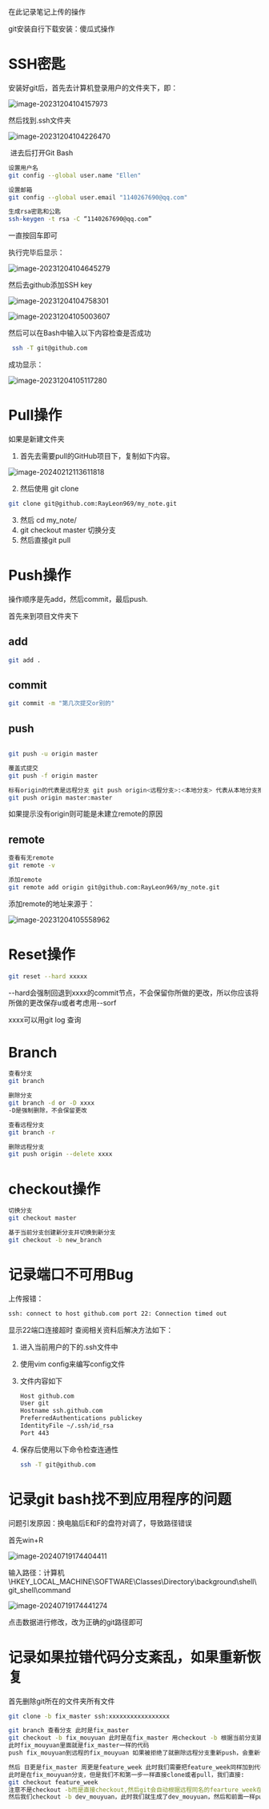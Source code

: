 在此记录笔记上传的操作

git安装自行下载安装：傻瓜式操作

# SSH密匙

安装好git后，首先去计算机登录用户的文件夹下，即：

![image-20231204104157973](assets/image-20231204104157973.png)

然后找到.ssh文件夹

![image-20231204104226470](assets/image-20231204104226470.png)

​		进去后打开Git Bash

```bash
设置用户名
git config --global user.name "Ellen"

设置邮箱
git config --global user.email "1140267690@qq.com"

生成rsa密匙和公匙
ssh-keygen -t rsa -C “1140267690@qq.com”
```

一直按回车即可

执行完毕后显示：

![image-20231204104645279](assets/image-20231204104645279.png)

然后去github添加SSH key

![image-20231204104758301](assets/image-20231204104758301.png)

![image-20231204105003607](assets/image-20231204105003607.png)

然后可以在Bash中输入以下内容检查是否成功

```bash
 ssh -T git@github.com
```

成功显示：

![image-20231204105117280](assets/image-20231204105117280.png)



# Pull操作

如果是新建文件夹	





1. 首先去需要pull的GitHub项目下，复制如下内容。

![image-20240212113611818](assets/image-20240212113611818.png)

2. 然后使用 git clone

```bash
git clone git@github.com:RayLeon969/my_note.git
```

3. 然后 cd my_note/
4. git checkout master 切换分支
5. 然后直接git pull



# Push操作

操作顺序是先add，然后commit，最后push.

首先来到项目文件夹下

## add

```bash
git add .
```



## commit

```bash
git commit -m "第几次提交or别的"
```



## push

```bash

git push -u origin master

覆盖式提交
git push -f origin master

标有origin的代表是远程分支 git push origin<远程分支>:<本地分支> 代表从本地分支推送到远程分支 如果没有远程分支就会创建这个远程分支
git push origin master:master
```





如果提示没有origin则可能是未建立remote的原因

## remote

```bash
查看有无remote
git remote -v

添加remote
git remote add origin git@github.com:RayLeon969/my_note.git
```

添加remote的地址来源于：

![image-20231204105558962](assets/image-20231204105558962.png)



# Reset操作

```bash
git reset --hard xxxxx
```

--hard会强制回退到xxxx的commit节点，不会保留你所做的更改，所以你应该将所做的更改保存u或者考虑用--sorf

xxxx可以用git log 查询

# Branch

```bash
查看分支
git branch

删除分支
git branch -d or -D xxxx
-D是强制删除，不会保留更改

查看远程分支
git branch -r

删除远程分支
git push origin --delete xxxx
```



# checkout操作

```bash
切换分支
git checkout master

基于当前分支创建新分支并切换到新分支
git checkout -b new_branch
```



# 记录端口不可用Bug

上传报错：

```bash
ssh: connect to host github.com port 22: Connection timed out
```

显示22端口连接超时 查阅相关资料后解决方法如下：

1. 进入当前用户的下的.ssh文件中

2. 使用vim config来编写config文件

3. 文件内容如下

   ```tex
   Host github.com
   User git
   Hostname ssh.github.com
   PreferredAuthentications publickey
   IdentityFile ~/.ssh/id_rsa
   Port 443
   ```

4. 保存后使用以下命令检查连通性

   ```bash
   ssh -T git@github.com
   ```

   

# 记录git bash找不到应用程序的问题

问题引发原因：换电脑后E和F的盘符对调了，导致路径错误

首先win+R

![image-20240719174404411](F:\note\my_note\Git\assets\image-20240719174404411.png)

输入路径：计算机\HKEY_LOCAL_MACHINE\SOFTWARE\Classes\Directory\background\shell\git_shell\command

![image-20240719174441274](F:\note\my_note\Git\assets\image-20240719174441274.png)

点击数据进行修改，改为正确的git路径即可



# 记录如果拉错代码分支紊乱，如果重新恢复

首先删除git所在的文件夹所有文件

```bash
git clone -b fix_master ssh:xxxxxxxxxxxxxxxxx

git branch 查看分支 此时是fix_master
git checkout -b fix_mouyuan 此时是在fix_master 用checkout -b 根据当前分支建立新分支fix_moyuan
此时fix_mouyuan里面就是fix_master一样的代码
push fix_mouyuan到远程的fix_mouyuan 如果被拒绝了就删除远程分支重新push，会重新创建远程分支，然后提PR检查push过去的fix_mouyuan等不等于fix_master

然后 日更是fix_master 周更是feature_week 此时我们需要把feature_week同样加到代码中，注意不是两个文件而是在同一个文件中
此时是在fix_mouyuan分支，但是我们不和第一步一样直接clone或者pull，我们直接:
git checkout feature_week
注意不是checkout -b而是直接checkout,然后git会自动根据远程同名的fearture_week在本地建立分支feature_week
然后我们checkout -b dev_mouyuan，此时我们就生成了dev_mouyuan，然后和前面一样push到远程分支，然后提pr检查是否一样

```

